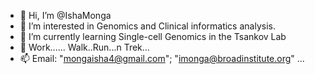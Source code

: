 - 👋 Hi, I’m @IshaMonga
- 👀 I’m interested in Genomics and Clinical informatics analysis.
- 🌱 I’m currently learning Single-cell Genomics in the Tsankov Lab
- 💞️ Work...... Walk..Run...n Trek...
- 📫 Email: "mongaisha4@gmail.com"; "imonga@broadinstitute.org" ...

<!---
IshaMonga/IshaMonga is a ✨ special ✨ repository because its `README.md` (this file) appears on your GitHub profile.
You can click the Preview link to take a look at your changes.
--->
